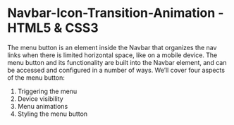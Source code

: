 # Navbar-Icon-Transition-Animation - HTML5 & CSS3

The menu button is an element inside the Navbar that organizes the nav links when there is limited horizontal space, like on a mobile device.
The menu button and its functionality are built into the Navbar element, and can be accessed and configured in a number of ways. We’ll cover four aspects of the menu button:

1. Triggering the menu
2. Device visibility
3. Menu animations
4. Styling the menu button
